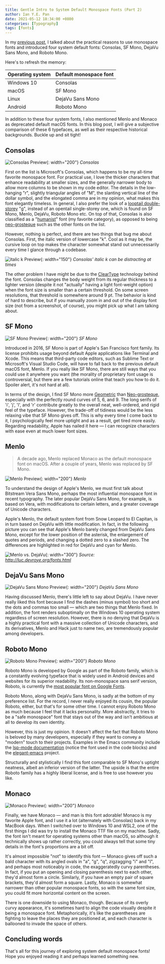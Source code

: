 ```yaml
---
title: Gentle Intro to System Default Monospace Fonts (Part 2)
author: Ian Y.E. Pan
date: 2021-05-12 18:34:00 +0800
categories: [Typography]
tags: [fonts]
---
```


In my [previous post](../system-default-monospace-fonts-pt1), I talked about the practical reasons to use
monospace fonts and introduced four system default fonts: Consolas, SF
Mono, DejaVu Sans Mono, and Roboto Mono.

Here's to refresh the memory:

| Operating system | Default monospace font |
| -----------      | -----------            |
| Windows 10       | Consolas               |
| macOS            | SF Mono                |
| Linux            | DejaVu Sans Mono       |
| Android          | Roboto Mono            |


In addition to these four system fonts, I also mentioned Menlo and
Monaco as deprecated default macOS fonts. In this blog post, I will
give a subjective comparison of these 6 typefaces, as well as
their respective historical backgrounds. Buckle up and sit tight!

## Consolas

![Consolas Preview](/images/Consolas.png){: width="200"}
_Consolas_

First on the list is Microsoft's Consolas, which happens to be my
all-time favorite monospace font. For practical use, I love the
thicker characters that enhance readability at smaller sizes, and the
generally narrower body to allow more columns to be shown in my code
editor. The details in the low-hanging "r", slightly triangular angles
of "M", the slanting vertical line of the dollar symbol, and the
elongated comma are in my opinion, what makes this font elegantly
timeless. In general, I also prefer the look of a [looptail
double-storey](https://en.wikipedia.org/wiki/G#Typographic_variants)
"g", instead of an opentail single-storey one, which is found on SF
Mono, Menlo, DejaVu, Roboto Mono etc. On top of that, Consolas is also
classified as a
"[humanist](https://en.wikipedia.org/wiki/Sans-serif#Humanist)" font
(my favorite category), as opposed to being
[neo-grosteque](https://en.wikipedia.org/wiki/Sans-serif#Neo-grotesque)
such as the other fonts on the list.

However, nothing is perfect, and there are two things that bug me
about Consolas. First, the italic version of lowercase "k". Cool as
it may be, the cursive loop on top makes the character somewhat stand out
unnecessarily every time I glance through a codebase.

![italic k Preview](/images/Consolas-k.png){: width="150"}
_Consolas' italic k can be distracting at times_

The other problem I have might be due to the
[ClearType](https://en.wikipedia.org/wiki/ClearType) technology behind
the font. Consolas changes the body weight from its regular thickness
to a lighter version (despite it not "actually" having a light
font-weight option) when the font size is smaller than a certain
threshold. On some screen resolutions, that threshold is somewhere
around 9 pt. The behavior is kind of hard to describe, but if you
manually zoom in and out of the display font size (not from a
screenshot, of course), you might pick up what I am talking about.

## SF Mono

![SF Mono Preview](/images/SF-Mono.png){: width="200"}
_SF Mono_

Introduced in 2016, SF Mono is part of Apple's San Francisco font
family. Its license prohibits usage beyond default Apple applications
like Terminal and Xcode. This means that third-party code editors,
such as Sublime Text or Microsoft's Visual Studio Code, will have to
fall back to the previous default macOS font, Menlo. If you really
like SF Mono, there are still ways that you could use it anywhere you
want (the morality of proprietary font usage is controversial, but
there are a few tutorials online that teach you how to do it. Spoiler
alert, it's not hard at all).

In terms of the design, I find SF Mono more
[Geometric](https://en.wikipedia.org/wiki/Sans-serif#Geometric) than
[Neo-grosteque](https://en.wikipedia.org/wiki/Sans-serif#Neo-grotesque),
especially with the perfectly round curves of 5, 6, and 9. The long
serifs of 'i', 'j', 'l', and 'r' contribute greatly to the overall
neat, well-ordered, and rigid feel of the typeface. However, the
trade-off of tidiness would be the less relaxing vibe that SF Mono
gives off. This is why every time I come back to it, I psychologically
feel more uptight and as a result, get tired more easily. Regarding
readability, Apple has nailed it here &mdash; I can recognize
characters with ease even at much lower font sizes.

## Menlo

> A decade ago, Menlo replaced Monaco as the default monospace font on
> macOS. After a couple of years, Menlo was replaced by SF Mono.

![Menlo Preview](/images/Menlo.png){: width="200"}
_Menlo_

To understand the design of Apple's Menlo, we must first talk about
Bitstream Vera Sans Mono, perhaps the most influential monospace font
in recent typography. The later popular DejaVu Sans Mono, for example,
is based on Vera, with modifications to certain letters, and a greater
coverage of Unicode characters.

Apple's Menlo, the default system font from Snow Leopard to El
Capitan, is in turn based on DejaVu with little modification. In fact,
in the following picture you can see that Apple's Menlo barely changed
from DejaVu Sans Mono, except for the lower position of the asterisk,
the enlargement of quotes and periods, and changing a dotted zero to a
slashed zero. The differences are highlighted in red for DejaVu and
cyan for Menlo.

![Menlo vs. DejaVu](http://luc.devroye.org/DejaVuSansMono-vs-AppleMenloSansMono--both-based-on-BitstreamVeraSansMono-2011.png){: width="300"}
_Source: http://luc.devroye.org/fonts.html_


## DejaVu Sans Mono

![DejaVu Sans Mono Preview](/images/DejaVu-Sans-Mono.png){: width="200"}
_DejaVu Sans Mono_

Having discussed Menlo, there's little left to say about DejaVu. I
have never really liked this font because I find the dashes (minus
symbol) too short and the dots and commas too small &mdash; which are
two things that Menlo fixed. In addition, the font renders
suboptimally on the Windows 10 operating system regardless of screen
resolution. However, there is no denying that DejaVu is a highly
practical font with a massive collection of Unicode characters, and
its derivatives, Menlo and Hack just to name two, are tremendously
popular among developers.

## Roboto Mono

![Roboto Mono Preview](/images/Roboto-Mono.png){: width="200"}
_Roboto Mono_

Roboto Mono is developed by Google as part of the Roboto family, which
is a constantly evolving typeface that is widely used in Android
devices and websites for its superior readability. Its non-monospace
sans serif version, Roboto, is currently the [most popular font on
Google Fonts](https://fonts.google.com/?sort=popularity).

Roboto Mono, along with DejaVu Sans Mono, is sadly at the bottom of my
preference list. For the record, I never really enjoyed its cousin,
the popular Roboto, either, but that's for some other time. I cannot
enjoy Roboto Mono as much because I feel that it lacks
personality. More abstractly, it tries to be a "safe monospace" font
that stays out of the way and isn't ambitious at all to develop its
own identity.

However, this is just my opinion. It doesn't affect the fact
that Roboto Mono is beloved by many developers, especially if they
want to convey a "modern" touch to their projects. Examples in the
Emacs community include the [lsp-mode
documentation](https://emacs-lsp.github.io/lsp-mode/) (notice the font
used in the code blocks) and the
[elegant-emacs](https://github.com/rougier/elegant-emacs) project.

Structurally and stylistically I find this font comparable to SF
Mono's uptight neatness, albeit an inferior version of the latter. The
upside is that the entire Roboto family has a highly liberal license,
and is free to use however you like.

## Monaco

![Monaco Preview](/images/Monaco.png){: width="200"}
_Monaco_

Finally, we have Monaco &mdash; and man is this font
adorable! Monaco is my favorite Apple font, and I use it a lot
(alternately with Consolas) back in my MacBook days. When I switched
over to Windows 10 and WSL2, one of the first things I did was try to
install the Monaco TTF file on my machine. Sadly, the font isn't meant
for operating systems other than macOS, so although it technically
shows up rather correctly, you could always tell that some tiny
details in the font's proportions are a bit off.

It's almost impossible "not" to identify this font &mdash; Monaco
gives off such a bald character with its angled ovals in "a", "g",
"q", zigzagging "i" and "l", and perhaps most noticeably in code, the
exaggeratedly curvy parentheses. In fact, if you put an opening and
closing parenthesis next to each other, they'd almost form a
circle. Similarly, if you have an empty pair of square brackets,
they'd almost form a square. Lastly, Monaco is somewhat narrower than
other popular monospace fonts, so with the same font size, you could
fit more horizontal content on the screen.

There is one downside to using Monaco, though. Because of its overly
curvy appearance, it's sometimes hard to align the code visually
despite it being a monospace font. Metaphorically, it's like the
parentheses are fighting to leave the places they are positioned at,
and each character is ballooned to invade the space of others.

## Concluding words

That's all for this journey of exploring system default monospace
fonts! Hope you enjoyed reading it and perhaps learned something new.
